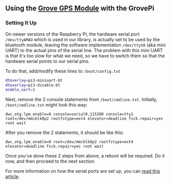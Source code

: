 ## Using the [Grove GPS Module](http://www.seeedstudio.com/depot/Grove-GPS-p-959.html?cPath=25_130) with the GrovePi

### Setting It Up

On newer versions of the Raspberry Pi, the hardware serial port `/dev/ttyAMAO` which is used in our library, is actually set to be used by the bluetooth module, leaving the software implementation `/dev/ttyS0` (aka mini UART) to the actual pins of the serial line.
The problem with this mini UART is that it's too slow for what we need, so we have to switch them so that the hardware serial points to our serial pins.  

To do that, add/modify these lines to `/boot/config.txt`
```bash
dtoverlay=pi3-miniuart-bt
dtoverlay=pi3-disable-bt
enable_uart=1
```

Next, remove the 2 console statements from `/boot/cmdline.txt`.
Initially, `/boot/cmdline.txt` might look this way:
```
dwc_otg.lpm_enable=0 console=serial0,115200 console=tty1 root=/dev/mmcblk0p2 rootfstype=ext4 elevator=deadline fsck.repair=yes root wait
```
After you remove the 2 statements, it should be like this:
```
dwc_otg.lpm_enable=0 root=/dev/mmcblk0p2 rootfstype=ext4 elevator=deadline fsck.repair=yes root wait
```

Once you've done these 2 steps from above, a reboot will be required. Do it now, and then proceed to the next section.

For more information on how the serial ports are set up, you can [read this article](https://spellfoundry.com/2016/05/29/configuring-gpio-serial-port-raspbian-jessie-including-pi-3/#Disabling_the_Console).